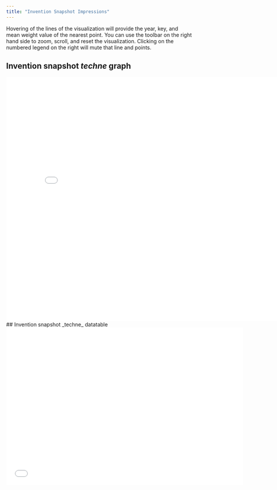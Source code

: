 ```yaml
---
title: "Invention Snapshot Impressions"
---
```


Hovering of the lines of the visualization will provide the year, key, and mean weight value of the nearest point. You can use the toolbar on the right hand side to zoom, scroll, and reset the visualization. Clicking on the numbered legend on the right will mute that line and points.
## Invention snapshot _techne_ graph
<iframe src="visualizations/invention_visualization.html"
    sandbox="allow-same-origin allow-scripts"
    width="810"
    height="660"
    style="overflow:hidden"
    frameborder="0">
</iframe>
## Invention snapshot _techne_ datatable
<iframe src="visualizations/invention_datatable.html"
    sandbox="allow-same-origin allow-scripts"
    style="overflow:hidden" 
    width="640"
    height="425"
    frameborder="0">
</iframe>
